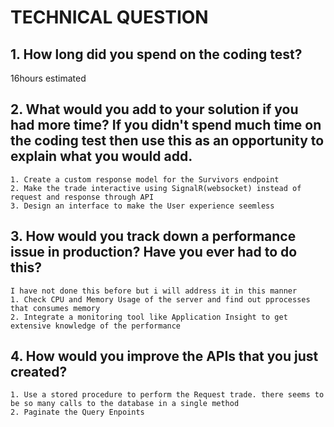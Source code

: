 # TECHNICAL QUESTION
## 1. How long did you spend on the coding test?
   16hours estimated
## 2. What would you add to your solution if you had more time? If you didn't spend much time on the coding test then use this as an opportunity to explain what you would add.
    1. Create a custom response model for the Survivors endpoint
    2. Make the trade interactive using SignalR(websocket) instead of request and response through API
    3. Design an interface to make the User experience seemless
     
## 3. How would you track down a performance issue in production? Have you ever had to do this?
    I have not done this before but i will address it in this manner
    1. Check CPU and Memory Usage of the server and find out pprocesses that consumes memory
    2. Integrate a monitoring tool like Application Insight to get extensive knowledge of the performance
    
## 4. How would you improve the APIs that you just created? 
    1. Use a stored procedure to perform the Request trade. there seems to be so many calls to the database in a single method
    2. Paginate the Query Enpoints
